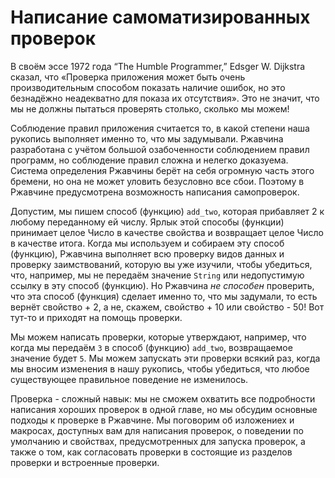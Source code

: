 # Написание самоматизированных проверок

В своём эссе 1972 года “The Humble Programmer,” Edsger W. Dijkstra сказал, что «Проверка приложения может быть очень производительным способом показать наличие ошибок, но это безнадёжно неадекватно для показа их отсутствия». Это не значит, что мы не должны пытаться проверять столько, сколько мы можем!

Соблюдение правил приложения считается то, в какой степени наша рукопись выполняет именно то, что мы задумывали. Ржавчина разработана с учётом большой озабоченности соблюдением правил программ, но соблюдение правил сложна и нелегко доказуема. Система определения Ржавчины берёт на себя огромную часть этого бремени, но она не может уловить безусловно все сбои. Поэтому в Ржавчине предусмотрена возможность написания самопроверок.

Допустим, мы пишем способ (функцию) `add_two`, которая прибавляет 2 к любому переданному ей числу. Ярлык этой способы (функции) принимает целое Число в качестве свойства и возвращает целое Число в качестве итога. Когда мы используем и собираем эту способ (функцию), Ржавчина выполняет всю проверку видов данных и проверку заимствований, которую вы уже изучили, чтобы убедиться, что, например, мы не передаём значение `String` или недопустимую ссылку в эту способ (функцию). Но Ржавчина *не способен* проверить, что эта способ (функция) сделает именно то, что мы задумали, то есть вернёт свойство + 2, а не, скажем, свойство + 10 или свойство - 50! Вот тут-то и приходят на помощь проверки.

Мы можем написать проверки, которые утверждают, например, что когда мы передаём `3` в способ (функцию) `add_two`, возвращаемое значение будет `5`. Мы можем запускать эти проверки всякий раз, когда мы вносим изменения в нашу рукопись, чтобы убедиться, что любое существующее правильное поведение не изменилось.

Проверка - сложный навык: мы не сможем охватить все подробности написания хороших проверок в одной главе, но мы обсудим основные подходы к проверке в Ржавчине. Мы поговорим об изложениех и макросах, доступных вам для написания проверок, о поведении по умолчанию и свойствах, предусмотренных для запуска проверок, а также о том, как согласовать проверки в состоящие из разделов проверки и встроенные проверки.
